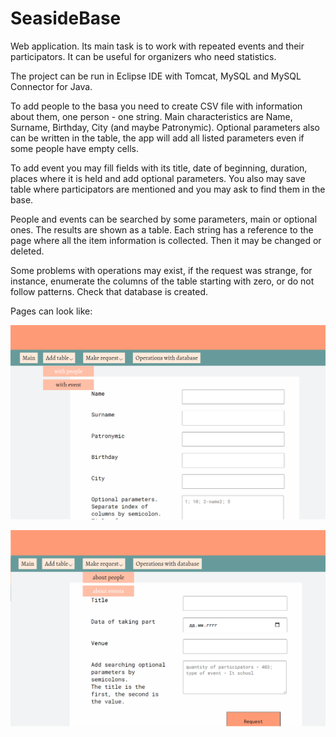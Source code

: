 # SeasideBase
Web application. Its main task is to work with repeated events and their participators. 
It can be useful for organizers who need statistics.

The project can be run in Eclipse IDE with Tomcat, MySQL and MySQL Connector for Java.

To add people to the basa you need to create CSV file with information about them, one person - one string. 
Main characteristics are Name, Surname, Birthday, City (and maybe Patronymic). 
Optional parameters also can be written in the table, the app will add all listed parameters even if some people have empty cells.

To add event you may fill fields with its title, date of beginning, duration, places where it is held and add optional parameters. 
You also may save table where participators are mentioned and you may ask to find them in the base.

People and events can be searched by some parameters, main or optional ones. 
The results are shown as a table. 
Each string has a reference to the page where all the item information is collected. 
Then it may be changed or deleted.

Some problems with operations may exist, if the request was strange, for instance, enumerate the columns of the table starting with zero, or do not follow patterns. 
Check that database is created.

Pages can look like:

![insert_page](https://github.com/Ksenia-C/SeasideBase/blob/master/Turkey/WebContent/img/show1.png?raw=true)

![request_page](https://github.com/Ksenia-C/SeasideBase/blob/master/Turkey/WebContent/img/show2.png?raw=true)
